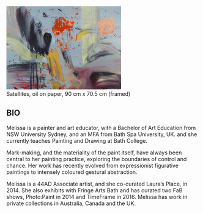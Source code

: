 <div class="container-fluid" class="header-img">
     <div class="text-center row">
          <div style='width:80%'>
               <img class="asyncImage" src="img/Satellites_sm.jpg" alt="Satellites, oil on paper, 90 cm x 70.5 cm (framed)"/>
          </div>
          <div class="caption text-center">Satellites, oil on paper, 90 cm x 70.5 cm (framed)
               </div>
     </div>
</div>

## BIO

Melissa is a painter and art educator, with a Bachelor of Art Education from NSW University Sydney, and an MFA from Bath Spa University, UK. and she currently teaches Painting and Drawing at Bath College. 

Mark-making, and the materiality of the paint itself, have always been central to her painting practice, exploring the boundaries of control and chance. Her work has recently evolved from expressionist figurative paintings to intensely coloured gestural abstraction. 

Melissa is a 44AD Associate artist, and she co-curated Laura’s Place, in 2014. She also exhibits with Fringe Arts Bath and has curated two FaB shows, Photo:Paint in 2014 and TimeFrame in 2016. Melissa has work in private collections in Australia, Canada and the UK.